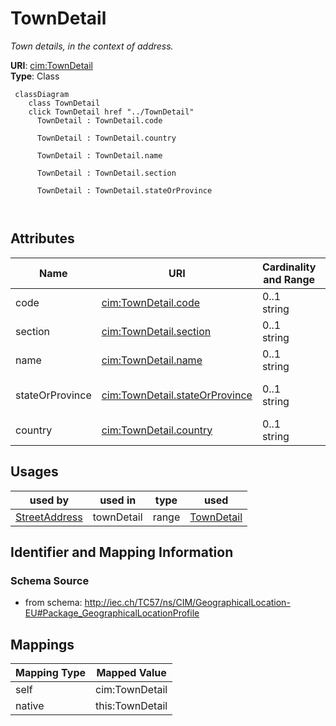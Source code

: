 # TownDetail


_Town details, in the context of address._





**URI**: [cim:TownDetail](http://iec.ch/TC57/CIM100#TownDetail)<br />
**Type**: Class




```mermaid
 classDiagram
    class TownDetail
    click TownDetail href "../TownDetail"
      TownDetail : TownDetail.code
        
      TownDetail : TownDetail.country
        
      TownDetail : TownDetail.name
        
      TownDetail : TownDetail.section
        
      TownDetail : TownDetail.stateOrProvince
        
      
```




<!-- no inheritance hierarchy -->


## Attributes


| Name | URI | Cardinality and Range | Description | Inheritance |
| ---  | --- | --- | --- | --- |
| code | [cim:TownDetail.code](http://iec.ch/TC57/CIM100#TownDetail.code) | 0..1 <br />  string  | Town code | direct |
| section | [cim:TownDetail.section](http://iec.ch/TC57/CIM100#TownDetail.section) | 0..1 <br />  string  | Town section | direct |
| name | [cim:TownDetail.name](http://iec.ch/TC57/CIM100#TownDetail.name) | 0..1 <br />  string  | Town name | direct |
| stateOrProvince | [cim:TownDetail.stateOrProvince](http://iec.ch/TC57/CIM100#TownDetail.stateOrProvince) | 0..1 <br />  string  | Name of the state or province | direct |
| country | [cim:TownDetail.country](http://iec.ch/TC57/CIM100#TownDetail.country) | 0..1 <br />  string  | Name of the country | direct |





## Usages

| used by | used in | type | used |
| ---  | --- | --- | --- |
| [StreetAddress](StreetAddress.md) | townDetail | range | [TownDetail](TownDetail.md) |






## Identifier and Mapping Information







### Schema Source


* from schema: http://iec.ch/TC57/ns/CIM/GeographicalLocation-EU#Package_GeographicalLocationProfile





## Mappings

| Mapping Type | Mapped Value |
| ---  | ---  |
| self | cim:TownDetail |
| native | this:TownDetail |




